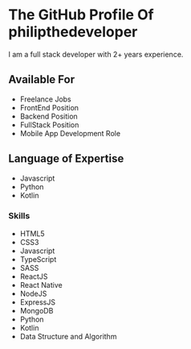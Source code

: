 # The GitHub Profile Of philipthedeveloper

I am a full stack developer with 2+ years experience.

## Available For

- Freelance Jobs
- FrontEnd Position
- Backend Position
- FullStack Position
- Mobile App Development Role 

## Language of Expertise
- Javascript
- Python
- Kotlin

### Skills
- HTML5
- CSS3
- Javascript
- TypeScript
- SASS
- ReactJS
- React Native
- NodeJS
- ExpressJS
- MongoDB
- Python
- Kotlin
- Data Structure and Algorithm
